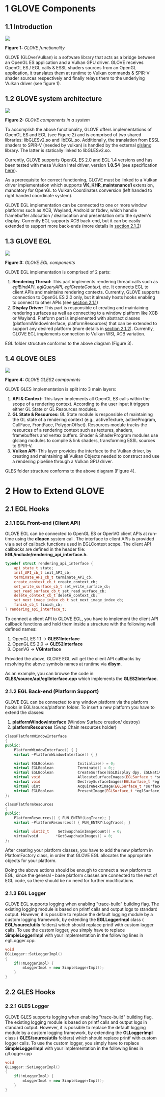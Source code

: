 # 1 GLOVE Components

## 1.1 Introduction

 ![](Images/GLOVEfunction.jpg)

**Figure 1:** _GLOVE functionality_

GLOVE (GLOverVulkan) is a software library that acts as a bridge between an OpenGL ES application and a Vulkan GPU driver. GLOVE receives OpenGL ES / EGL calls &amp; ESSL shaders sources from an OpenGL application, it translates them at runtime to Vulkan commands &amp; SPIR-V shader sources respectively and finally relays them to the underlying Vulkan driver (see figure 1).


## 1.2 GLOVE system architecture

 ![](Images/GLOVESystemArchitecture.jpg)

**Figure 2:** _GLOVE components in a system_


To accomplish the above functionality, GLOVE offers implementations of OpenGL ES and EGL (see Figure 2) and is comprised of two shared libraries: libGLESv2.so and libEGL.so. Additionally, the translation from ESSL shaders to SPIR-V (needed by vulkan) is handled by the external [glslang](https://github.com/KhronosGroup/glslang) library. The latter is statically linked to libGLESv2.so.

Currently, GLOVE supports [OpenGL ES 2.0](https://www.khronos.org/registry/OpenGL/specs/es/2.0/es_full_spec_2.0.pdf) and [EGL 1.4](https://www.khronos.org/registry/EGL/specs/eglspec.1.4.pdf) versions and has been tested with mesa Vulkan Intel driver, version **1.0.54** (see specification [here](https://www.khronos.org/registry/vulkan/)).

As a prerequisite for correct functioning, GLOVE must be linked to a Vulkan driver implementation which supports **VK\_KHR\_maintenance1** extension, mandatory for OpenGL to Vulkan Coordinates conversion (left handed to right handed coordinate system).


GLOVE EGL implementation can be connected to one or more window platforms such as XCB, Wayland, Android or fbdev, which handle framebuffer allocation / deallocation and presentation onto the system&#39;s display. Currently EGL supports XCB back-end, but it can be easily extended to support more back-ends (more details in [section 2.1.2](#2-1-2-egl-back-end-platform-support-))

## 1.3 GLOVE EGL

 ![](Images/EGLComponents.jpg)

**Figure 3:** _GLOVE EGL components_

GLOVE EGL implementation is comprised of 2 parts:

1. **Rendering Thread:** This part implements rendering thread calls such as _eglBindAPI_, _eglQueryAPI_, _eglCreateContext_, etc.  It connects EGL to client APIs and maintains rendering contexts. Currently, GLOVE supports connection to OpenGL ES 2.0 only, but it already hosts hooks enabling to connect to other APIs (see [section 2.1.1](#2-1-1-egl-front-end-client-api-))
2. **Display Driver:** This part is responsible of creating and maintaining rendering surfaces as well as connecting to a window platform like XCB or Wayland. Platform part is implemented with abstract classes (platformWindowInterface, platformResources) that can be extended to support any desired platform (more details in [section 2.1.2](#2-1-2-egl-back-end-platform-support-)). Currently, GLOVE EGL implements connection to Vulkan WSI, XCB variation.

EGL folder structure conforms to the above diagram (Figure 3).

## 1.4 GLOVE GLES

 ![](Images/GLESComponents.jpg)

**Figure 4:** _GLOVE GLES2 components_

GLOVE GLES implementation is split into 3 main layers:

1. **API &amp; Context:** This layer implements all OpenGL ES calls within the scope of a rendering context. According to the user input it triggers either GL State or GL Resources modules.
2. **GL State &amp; Resources:** GL State module is responsible of maintaining the GL state of a rendering context (e.g., activeTexture, activeProgram, CullFace, FrontFace, PolygonOffset). Resources module tracks the resources of a rendering context such as textures, shaders, framebuffers and vertex buffers. Shader &amp; ShaderProgram modules use glslang modules to compile &amp; link shaders, transforming ESSL sources to SPIR-V.
3. **Vulkan API:** This layer provides the interface to the Vulkan driver, by creating and maintaining all Vulkan Objects needed to construct and use a rendering pipeline through a Vulkan GPU driver.

GLES folder structure conforms to the above diagram (Figure 4).

# 2 How to Extend GLOVE

## 2.1 EGL Hooks

### 2.1.1 EGL Front-end (Client API)

GLOVE EGL can be connected to OpenGL ES or OpenVG client APIs at run-time using the **dlopen** system call. The interface to client APIs is provided via a set of callback functions used in EGLContext scope. The client API callbacks are defined in the header file: **EGL/include/rendering\_api\_interface.h**.

```cpp
typedef struct rendering_api_interface {
    api_state_t state;
    init_API_cb_t init_API_cb;
    terminate_API_cb_t terminate_API_cb;
    create_context_cb_t create_context_cb;
    set_write_surface_cb_t set_write_surface_cb;
    set_read_surface_cb_t set_read_surface_cb;
    delete_context_cb_t delete_context_cb;
    set_next_image_index_cb_t set_next_image_index_cb;
    finish_cb_t finish_cb;
} rendering_api_interface_t;

```

To connect a client API to GLOVE EGL, you have to implement the client API callback functions and hold them inside a structure with the following well defined names:

1. OpenGL ES 1.1 -&gt; **GLES1Interface**
2. OpenGL ES 2.0 -&gt; **GLES2Interface**
3. OpenVG        -&gt; **VGInterface**

Provided the above, GLOVE EGL will get the client API callbacks by resolving the above symbols names at runtime via **dlsym**.

As an example, you can browse the code in **GLES/source/api/eglInterface.cpp** which implements the **GLES2Interface**.

### 2.1.2 EGL Back-end (Platform Support)

GLOVE EGL can be connected to any window platform via the platform hooks in EGL/source/platform folder. To insert a new platform you have to extend the classes:

1. **platformWindowInterface** (Window Surface creation/ destroy)
2. **platformResources** (Swap Chain resources holder)


```cpp
classPlatformWindowInterface
{
public:
    PlatformWindowInterface() { }
    virtual ~PlatformWindowInterface() { }

    virtual EGLBoolean           Initialize() = 0;
    virtual EGLBoolean           Terminate() = 0;;
    virtual EGLBoolean           CreateSurface(EGLDisplay dpy, EGLNativeWindowType win, EGLSurface_t *surface) = 0;
    virtual void                 AllocateSurfaceImages(EGLSurface_t *surface) = 0;
    virtual void                 DestroySurfaceImages(EGLSurface_t *eglSurface) = 0;
    virtual uint                 AcquireNextImage(EGLSurface_t *surface) = 0;
    virtual EGLBoolean           PresentImage(EGLSurface_t *eglSurface) = 0;
};

```

```cpp
classPlatformResources
{
public:
    PlatformResources() { FUN_ENTRY(LogTrace); }
    virtual ~PlatformResources() { FUN_ENTRY(LogTrace); }

    virtual uint32_t    GetSwapchainImageCount() = 0;
    virtualvoid        *GetSwapchainImages() = 0;
};

```

After creating your platform classes, you have to add the new platform in PlatfomFactory class, in order that GLOVE EGL allocates the appropriate objects for your platform.

Doing the above actions should be enough to connect a new platform to EGL, since the general - base platform classes are connected to the rest of EGL code, so there should be no need for further modifications.

### 2.1.3 EGL Logger

GLOVE EGL supports logging when enabling &quot;trace-build&quot; building flag. The existing logging module is based on printf calls and output logs to standard output. However, it is possible to replace the default logging module by a custom logging framework, by extending the **EGLLoggerImpl** class ( **EGL/source/utils** folders) which should replace printf with custom logger calls. To use the custom logger, you simply have to replace **SimpleLoggerImpl** with your implementation in the following lines in eglLogger.cpp.

```cpp
void
EGLLogger::SetLoggerImpl()
{
    if(!mLoggerImpl) {
        mLoggerImpl = new SimpleLoggerImpl();
    }
}

```

## 2.2 GLES Hooks

### 2.2.1 GLES Logger

GLOVE GLES supports logging when enabling &quot;trace-build&quot; building flag. The existing logging module is based on printf calls and output logs in standard output. However, it is possible to replace the default logging module by a custom logging framework, by extending the **GLLoggerImpl** class ( **GLES/source/utils** folders) which should replace printf with custom logger calls. To use the custom logger, you simply have to replace **SimpleLoggerImpl** with your implementation in the following lines in glLogger.cpp

```cpp
void
GLLogger::SetLoggerImpl()
{
    if(!mLoggerImpl) {
        mLoggerImpl = new SimpleLoggerImpl();
    }
}

```

